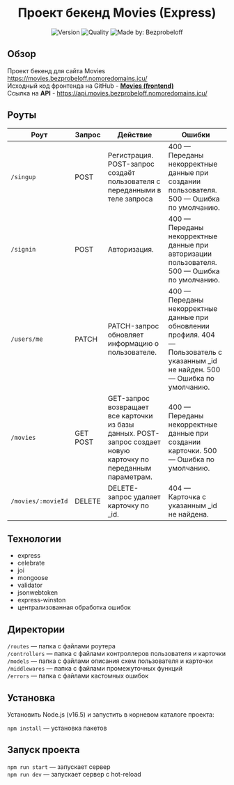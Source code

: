 <h1 align="center">Проект бекенд Movies (Express)</h1>
<p align="center">
    <img alt="Version" src="https://img.shields.io/github/package-json/v/bezprobeloff/movies-explorer-api" />
    <img alt="Quality" src="https://img.shields.io/badge/status-release-orange.svg" >
    <img alt="Made by: Bezprobeloff" src="https://img.shields.io/badge/made%20by-Bezprobeloff-blue" />
</p>

## Обзор

Проект бекенд для сайта Movies https://movies.bezprobeloff.nomoredomains.icu/  
Исходный код фронтенда  на GitHub -  **[Movies (frontend)](https://github.com/bezprobeloff/movies-explorer-frontend)**  
Ссылка на __API__ - https://api.movies.bezprobeloff.nomoredomains.icu/ 

## Роуты

| Роут | Запрос | Действие | Ошибки |
| --- | --- | --- | --- |
| `/singup` | POST | Регистрация. POST-запрос создаёт пользователя с переданными в теле запроса | 400 — Переданы некорректные данные при создании пользователя. 500 — Ошибка по умолчанию. |
| `/signin` |  POST | Авторизация. | 400 — Переданы некорректные данные при авторизации пользователя. 500 — Ошибка по умолчанию. |
| `/users/me` | PATCH | PATCH-запрос обновляет информацию о пользователе. | 400 — Переданы некорректные данные при обновлении профиля. 404 — Пользователь с указанным _id не найден. 500 — Ошибка по умолчанию. |
| `/movies` | GET POST | GET-запрос возвращает все карточки из базы данных. POST-запрос создает новую карточку по переданным параметрам. | 400 — Переданы некорректные данные при создании карточки. 500 — Ошибка по умолчанию. |
| `/movies/:movieId` | DELETE | DELETE-запрос удаляет карточку по _id. | 404 — Карточка с указанным _id не найдена. |

## Технологии

* express
* celebrate
* joi
* mongoose
* validator
* jsonwebtoken
* express-winston
* централизованная обработка ошибок

## Директории

`/routes` — папка с файлами роутера  
`/controllers` — папка с файлами контроллеров пользователя и карточки   
`/models` — папка с файлами описания схем пользователя и карточки  
`/middlewares` — папка с файлами промежуточных функций  
`/errors` — папка с файлами кастомных ошибок

## Установка

Установить Node.js (v16.5) и запустить в корневом каталоге проекта:

`npm install` — установка пакетов   

## Запуск проекта

`npm run start` — запускает сервер   
`npm run dev` — запускает сервер с hot-reload
